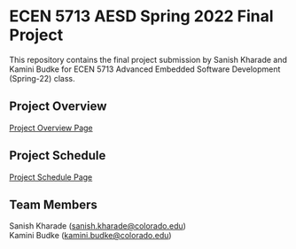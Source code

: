 # ECEN 5713 AESD Spring 2022 Final Project
This repository contains the final project submission by Sanish Kharade and Kamini Budke for ECEN 5713 Advanced Embedded Software Development (Spring-22) class.

## Project Overview
[Project Overview Page](https://github.com/cu-ecen-aeld/final-project-kamini2801/wiki/Project-Overview)

## Project Schedule
[Project Schedule Page](https://github.com/cu-ecen-aeld/final-project-kamini2801/wiki/Project-Schedule)

## Team Members
Sanish Kharade (sanish.kharade@colorado.edu)  
Kamini Budke (kamini.budke@colorado.edu)
